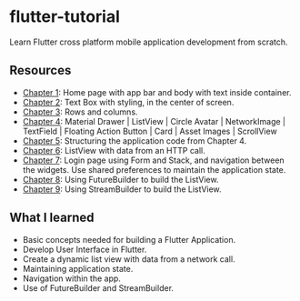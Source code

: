 # flutter-tutorial
Learn Flutter cross platform mobile application development from scratch.

## Resources
- [Chapter 1](https://github.com/sarmadparvez/flutter-tutorial/tree/chapter_1): Home page with app bar and body with text inside container.
- [Chapter 2](https://github.com/sarmadparvez/flutter-tutorial/tree/chapter_2): Text Box with styling, in the center of screen.
- [Chapter 3](https://github.com/sarmadparvez/flutter-tutorial/tree/chapter_3): Rows and columns.
- [Chapter 4](https://github.com/sarmadparvez/flutter-tutorial/tree/chapter_4): Material Drawer | ListView | Circle Avatar | NetworkImage | TextField | Floating Action Button | Card | Asset Images | ScrollView
- [Chapter 5](https://github.com/sarmadparvez/flutter-tutorial/tree/chapter_5): Structuring the application code from Chapter 4.
- [Chapter 6](https://github.com/sarmadparvez/flutter-tutorial/tree/chapter_6): ListView with data from an HTTP call.
- [Chapter 7](https://github.com/sarmadparvez/flutter-tutorial/tree/chapter_7): Login page using Form and Stack, and navigation between the widgets. Use shared preferences to maintain the application state.
- [Chapter 8](https://github.com/sarmadparvez/flutter-tutorial/tree/chapter_8): Using FutureBuilder to build the ListView.
- [Chapter 9](https://github.com/sarmadparvez/flutter-tutorial/tree/chapter_9): Using StreamBuilder to build the ListView.


## What I learned
- Basic concepts needed for building a Flutter Application.
- Develop User Interface in Flutter.
- Create a dynamic list view with data from a network call.
- Maintaining application state.
- Navigation within the app.
- Use of FutureBuilder and StreamBuilder.
